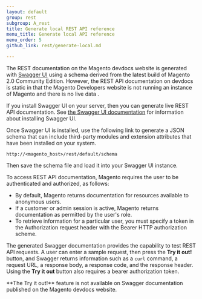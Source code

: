 ```yaml
---
layout: default
group: rest
subgroup: A_rest
title: Generate local REST API reference
menu_title: Generate local API reference
menu_order: 5
github_link: rest/generate-local.md

---
```


The REST documentation on the Magento devdocs website is generated with [Swagger UI](http://swagger.io/swagger-ui) using a schema derived from the latest build of Magento 2.0 Community Edition. However, the REST API documentation on devdocs is static in that the Magento Developers website is not running an instance of Magento and there is no live data .

If you install Swagger UI on your server, then you can generate live REST API documentation. See [the Swagger UI documentation](http://swagger.io/swagger-ui/) for information about installing Swagger UI.


Once Swagger UI is installed, use the following link to generate a JSON schema that can include third-party modules and extension attributes that have been installed on your system.

`http://<magento_host>/rest/default/schema`

Then save the schema file and load it into your Swagger UI instance.

To access REST API documentation, Magento requires the user to be authenticated and authorized, as follows:

* By default, Magento returns documentation for resources available to anonymous users.
* If a customer or admin session is active, Magento returns documentation as permitted by the user's role.
* To retrieve information for a particular user, you must specify a token in the Authorization request header with the Bearer HTTP authorization scheme.

The generated Swagger documentation provides the capability to test REST API requests. A user can enter a sample request, then press the **Try it out!** button, and Swagger returns information such as a `curl` command, a request URL, a response body, a response code, and the response header. Using the **Try it out** button also requires a bearer authorization token.

<div class="bs-callout bs-callout-info" id="info">
  <p>**The Try it out!** feature is not available on Swagger documentation published on the Magento devdocs website.</p>
</div>
